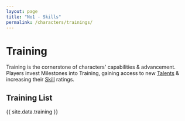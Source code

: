 ```yaml
---
layout: page
title: "No1 - Skills"
permalink: /characters/trainings/
---
```



# Training
Training is the cornerstone of characters' capabilities & advancement.  Players invest Milestones into Training, gaining access to new [Talents](/characters/talents/) & increasing their [Skill](/No1/Skills.md) ratings.

## Training List

{{ site.data.training }}